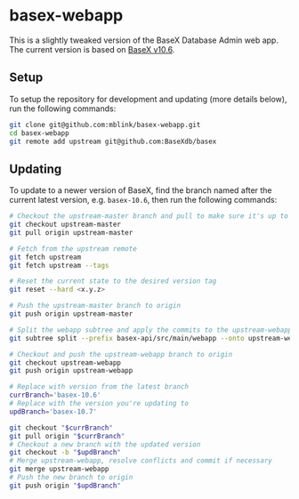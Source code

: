 # basex-webapp

This is a slightly tweaked version of the BaseX Database Admin web app. The current version is based on [BaseX v10.6](https://github.com/BaseXdb/basex/tree/10.6/basex-api/src/main/webapp).

## Setup

To setup the repository for development and updating (more details below), run the following commands:

```bash
git clone git@github.com:mblink/basex-webapp.git
cd basex-webapp
git remote add upstream git@github.com:BaseXdb/basex
```

## Updating

To update to a newer version of BaseX, find the branch named after the current latest version, e.g. `basex-10.6`,
then run the following commands:

```bash
# Checkout the upstream-master branch and pull to make sure it's up to date
git checkout upstream-master
git pull origin upstream-master

# Fetch from the upstream remote
git fetch upstream
git fetch upstream --tags

# Reset the current state to the desired version tag
git reset --hard <x.y.z>

# Push the upstream-master branch to origin
git push origin upstream-master

# Split the webapp subtree and apply the commits to the upstream-webapp branch
git subtree split --prefix basex-api/src/main/webapp --onto upstream-webapp -b upstream-webapp

# Checkout and push the upstream-webapp branch to origin
git checkout upstream-webapp
git push origin upstream-webapp

# Replace with version from the latest branch
currBranch='basex-10.6'
# Replace with the version you're updating to
updBranch='basex-10.7'

git checkout "$currBranch"
git pull origin "$currBranch"
# Checkout a new branch with the updated version
git checkout -b "$updBranch"
# Merge upstream-webapp, resolve conflicts and commit if necessary
git merge upstream-webapp
# Push the new branch to origin
git push origin "$updBranch"
```
